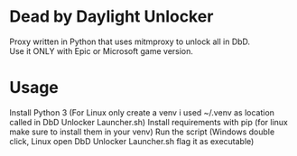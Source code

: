 # Dead by Daylight Unlocker
Proxy written in Python that uses mitmproxy to unlock all in DbD.\
Use it ONLY with Epic or Microsoft game version.

# Usage
Install Python 3
(For Linux only create a venv i used ~/.venv as location called in DbD Unlocker Launcher.sh)
Install requirements with pip (for linux make sure to install them in your venv)
Run the script (Windows double click, Linux open DbD Unlocker Launcher.sh flag it as executable)
